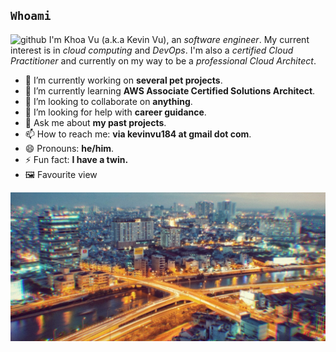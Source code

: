 ## `Whoami`
![github](https://user-images.githubusercontent.com/43775190/124498826-387f9000-dde7-11eb-9d4a-39f0384002cb.gif)
I'm Khoa Vu (a.k.a Kevin Vu), an *software engineer*. My current interest is in *cloud computing* and *DevOps*. I'm also a *certified Cloud Practitioner* and currently on my way to be a *professional Cloud Architect*.

- 🔭 I’m currently working on **several pet projects**.
- 🌱 I’m currently learning **AWS Associate Certified Solutions Architect**.
- 👯 I’m looking to collaborate on **anything**.
- 🤔 I’m looking for help with **career guidance**.
- 💬 Ask me about **my past projects**.
- 📫 How to reach me: **via kevinvu184 at gmail dot com**.
- 😄 Pronouns: **he/him**.
- ⚡ Fun fact: **I have a twin.**
- 🖼️ Favourite view

![saigon](https://github.com/kevinvu184/kevinvu184/blob/master/saigon.jpg)
